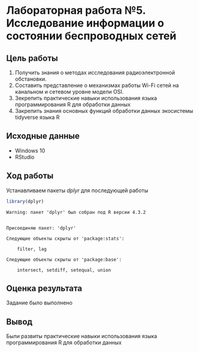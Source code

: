 Лабораторная работа №5. Исследование информации о состоянии беспроводных
сетей
================

## Цель работы

1.  Получить знания о методах исследования радиоэлектронной обстановки.
2.  Составить представление о механизмах работы Wi-Fi сетей на канальном
    и сетевом уровне модели OSI.
3.  Зекрепить практические навыки использования языка программирования R
    для обработки данных
4.  Закрепить знания основных функций обработки данных экосистемы
    tidyverse языка R

## Исходные данные

-   Windows 10
-   RStudio

## Ход работы

Устанавливаем пакеты *dplyr* для последующей работы

``` r
library(dplyr)
```

    Warning: пакет 'dplyr' был собран под R версии 4.3.2


    Присоединяю пакет: 'dplyr'

    Следующие объекты скрыты от 'package:stats':

        filter, lag

    Следующие объекты скрыты от 'package:base':

        intersect, setdiff, setequal, union

## Оценка результата

Задание было выполнено

## Вывод

Были развиты практические навыки использования языка программирования R
для обработки данных
